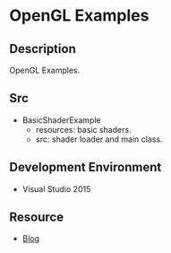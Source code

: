 # OpenGL Examples

## Description
OpenGL Examples.

## Src
- BasicShaderExample
	- resources: basic shaders.
	- src: shader loader and main class.

## Development Environment
- Visual Studio 2015

## Resource
- [Blog]()
